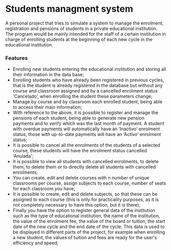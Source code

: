# Students managment system
A personal project that tries to simulate a system to manage the enrolment, registration and pensions of students in a private educational institution.
The program would be mainly intended for the staff of a certain institution in charge of enrolling students at the beginning of each new cycle in the educational institution. 

### Features

- Enrolling new students entering the educational institution and storing all their information in the data base;
- Enrolling students who have already been registered in previous cycles, that is the student is already registered in the database but without any course and classroom assigned and by a cancelled enrolment status ‘Cancelado’, when enrolling the student these parameters change;
- Manage by course and by classroom each enrolled student, being able to access their main information;
- With reference to the above, it is possible to register and manage the pensions of each student, being able to generate new pension payments and to verify which was the last month of payment.  A student with overdue payments will automatically have an ‘Inactivo’ enrolment status, those with up-to-date payments will have an ‘Activo’ enrolment status;
- It is possible to cancel all the enrolments of the students of a selected course, these students will have the enrolment status cancelled ‘Anulada';
- It is possible to view all students with cancelled enrolments, to delete them, to delete them or to directly delete all students with cancelled enrolments;
- You can create, edit and delete courses with n number of unique classrooms per course, assign subjects to each course, number of seats for each classroom you have;
- It is possible to create, edit and delete subjects, so that these can be assigned to each course (this is only for practicality purposes, as it is not completely necessary to have this option, but it is there);
- Finally you have the option to register general data of the institution such as the type of educational institution, the name of the institution, the value of the enrolment fee, the value of the board or tuition, the start date of the new cycle and the end date of the cycle. This data is used to be displayed in different parts of the project, for example when enrolling a new student, the values of tuition and fees are ready for the user's efficiency and speed;
